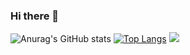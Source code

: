 ### Hi there 👋

![Anurag's GitHub stats](https://github-readme-stats.vercel.app/api?username=MatsuoTakuro&count_private=true&show_icons=true&theme=tokyonight)
[![Top Langs](https://github-readme-stats.vercel.app/api/top-langs/?username=MatsuoTakuro&layout=compact&theme=tokyonight)](https://github.com/MatsuoTakuro)
![](https://komarev.com/ghpvc/?username=MatsuoTakuro)

<!-- 参考記事・ソース
https://zenn.dev/yutakatay/articles/kirakira-github-profile
https://github.com/lowlighter/metrics -->

<!--
**MatsuoTakuro/MatsuoTakuro** is a ✨ _special_ ✨ repository because its `README.md` (this file) appears on your GitHub profile.

Here are some ideas to get you started:

- 🔭 I’m currently working on ...
- 🌱 I’m currently learning ...
- 👯 I’m looking to collaborate on ...
- 🤔 I’m looking for help with ...
- 💬 Ask me about ...
- 📫 How to reach me: ...
- 😄 Pronouns: ...
- ⚡ Fun fact: ...
-->
